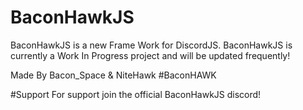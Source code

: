 # BaconHawkJS
BaconHawkJS is a new Frame Work for DiscordJS. BaconHawkJS is currently a Work In Progress project and will be updated frequently!


Made By Bacon_Space &amp; NiteHawk
#BaconHAWK

#Support
For support join the official BaconHawkJS discord!
